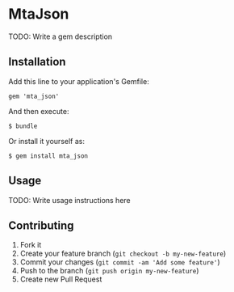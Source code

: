 # MtaJson

TODO: Write a gem description

## Installation

Add this line to your application's Gemfile:

    gem 'mta_json'

And then execute:

    $ bundle

Or install it yourself as:

    $ gem install mta_json

## Usage

TODO: Write usage instructions here

## Contributing

1. Fork it
2. Create your feature branch (`git checkout -b my-new-feature`)
3. Commit your changes (`git commit -am 'Add some feature'`)
4. Push to the branch (`git push origin my-new-feature`)
5. Create new Pull Request
